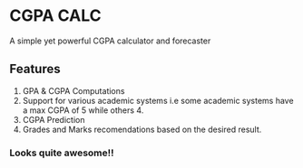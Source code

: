 # CGPA CALC
A simple yet powerful CGPA calculator and forecaster 

## Features 
1. GPA & CGPA Computations
2. Support for various academic systems i.e some academic systems have a max CGPA of 5 while others 4.
3. CGPA Prediction
4. Grades and Marks recomendations based on the desired result.

### Looks quite awesome!!

